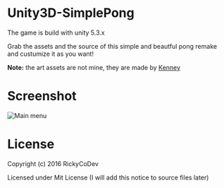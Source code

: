 # Unity3D-SimplePong

The game is build with unity 5.3.x

Grab the assets and the source of this simple and beautful pong remake and custumize it as you want!

**Note:** the art assets are not mine, they are made by [Kenney]()

# Screenshot
![Main menu](https://pbs.twimg.com/media/CevTkcJXEAAmqjU.jpg)

# License

Copyright (c) 2016 RickyCoDev

Licensed under Mit License (I will add this notice to source files later)
